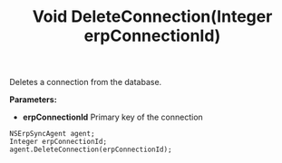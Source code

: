 ﻿---
uid: crmscript_ref_NSErpSyncAgent_DeleteConnection
title: Void DeleteConnection(Integer erpConnectionId)
intellisense: NSErpSyncAgent.DeleteConnection
keywords: NSErpSyncAgent, DeleteConnection
so.topic: reference
---

Deletes a connection from the database.

**Parameters:**
 - **erpConnectionId** Primary key of the connection

```crmscript
NSErpSyncAgent agent;
Integer erpConnectionId;
agent.DeleteConnection(erpConnectionId);
```

